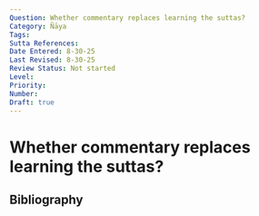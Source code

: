 ```yaml
---
Question: Whether commentary replaces learning the suttas?
Category: Ñāya
Tags: 
Sutta References: 
Date Entered: 8-30-25
Last Revised: 8-30-25
Review Status: Not started
Level: 
Priority: 
Number: 
Draft: true
---
```


# Whether commentary replaces learning the suttas?

## Bibliography

<!-- 

Notes:



 -->